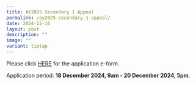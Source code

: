 ```yaml
---
title: AY2025 Secondary 1 Appeal
permalink: /ay2025-secondary-1-appeal/
date: 2024-12-16
layout: post
description: ""
image: ""
variant: tiptap
---
```

<p>Please click <a href="https://form.gov.sg/5fab4bb6799e13001130d9b3" rel="noopener nofollow" target="_blank">HERE</a> for
the application e-form.</p>
<p>Application period: <strong>18 December 2024, 9am - 20 December 2024, 5pm</strong>.</p>
<p></p>